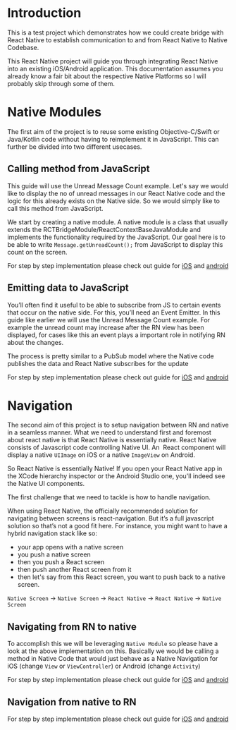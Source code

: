 # Introduction

This is a test project which demonstrates how we could create bridge with React Native to establish communication to and from React Native to Native Codebase.

This React Native project will guide you through integrating React Native into an existing iOS/Android application. This documentation assumes you already know a fair bit about the respective Native Platforms so I will probably skip through some of them.

# Native Modules

The first aim of the project is to reuse some existing Objective-C/Swift or Java/Kotlin code without having to reimplement it in JavaScript. This can further be divided into two different usecases.

## Calling method from JavaScript

This guide will use the Unread Message Count example. Let's say we would like to display the no of unread messages in our React Native code and the logic for this already exists on the Native side. So we would simply like to call this method from JavaScript.

We start by creating a native module. A native module is a class that usually extends the RCTBridgeModule/ReactContextBaseJavaModule and implements the functionality required by the JavaScript. Our goal here is to be able to write `Message.getUnreadCount();` from JavaScript to display this count on the screen.

For step by step implementation please check out guide for [iOS](/documents/method/IOS.md) and [android](/documents/method/ANDROID.md)


## Emitting data to JavaScript

You’ll often find it useful to be able to subscribe from JS to certain events that occur on the native side. For this, you’ll need an Event Emitter. In this guide like earlier we will use the Unread Message Count example. For example the unread count may increase after the RN view has been displayed, for cases like this an event plays a important role in notifying RN about the changes. 

The process is pretty similar to a PubSub model where the Native code publishes the data and React Native subscribes for the update

For step by step implementation please check out guide for [iOS](/documents/emmit/IOS.md) and [android](/documents/emmit/ANDROID.md)


# Navigation

The second aim of this project is to setup navigation between RN and native in a seamless manner. What we need to understand first and foremost about react native is that React Native is essentially native. React Native consists of Javascript code controlling Native UI. An <Image /> React component will display a native `UIImage` on iOS or a native `ImageView` on Android.

So React Native is essentially Native! If you open your React Native app in the XCode hierarchy inspector or the Android Studio one, you'll indeed see the Native UI components. 

The first challenge that we need to tackle is how to handle navigation.

When using React Native, the officially recommended solution for navigating between screens is react-navigation. But it’s a full javascript solution so that’s not a good fit here. For instance, you might want to have a hybrid navigation stack like so:

- your app opens with a native screen
- you push a native screen
- then you push a React screen
- then push another React screen from it
- then let's say from this React screen, you want to push back to a native screen.

`Native Screen` -> `Native Screen` -> `React Native` -> `React Native` -> `Native Screen`


## Navigating from RN to native

To accomplish this we will be leveraging `Native Module` so please have a look at the above implementation on this. Basically we would be calling a method in Native Code that would just behave as a Native Navigation for iOS (change `View` or `ViewController`) or Android (change `Activity`)

For step by step implementation please check out guide for [iOS](/documents/navigation_native/IOS.md) and [android](/documents/navigation_native/ANDROID.md)

## Navigation from native to RN

For step by step implementation please check out guide for [iOS](/documents/navigation_rn/IOS.md) and [android](/documents/navigation_rn/ANDROID.md)


